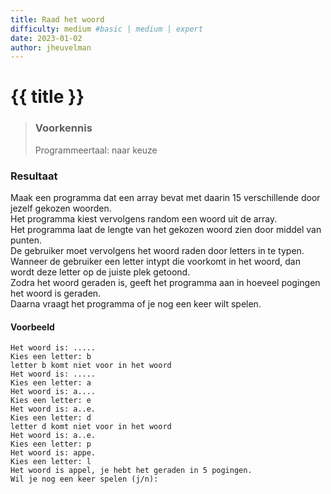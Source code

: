 ```yaml
---
title: Raad het woord
difficulty: medium #basic | medium | expert
date: 2023-01-02
author: jheuvelman
---
```




# {{ title }}

> ### Voorkennis
> Programmeertaal: naar keuze

### Resultaat
Maak een programma dat een array bevat met daarin 15 verschillende door jezelf gekozen woorden.  
Het programma kiest vervolgens random een woord uit de array.  
Het programma laat de lengte van het gekozen woord zien door middel van punten.  
De gebruiker moet vervolgens het woord raden door letters in te typen.  
Wanneer de gebruiker een letter intypt die voorkomt in het woord, dan wordt deze letter op de juiste plek getoond.  
Zodra het woord geraden is, geeft het programma aan in hoeveel pogingen
het woord is geraden.  
Daarna vraagt het programma of je nog een keer wilt spelen.

#### Voorbeeld
```shell
Het woord is: ..... 
Kies een letter: b 
letter b komt niet voor in het woord 
Het woord is: ..... 
Kies een letter: a 
Het woord is: a.... 
Kies een letter: e 
Het woord is: a..e. 
Kies een letter: d 
letter d komt niet voor in het woord 
Het woord is: a..e. 
Kies een letter: p 
Het woord is: appe. 
Kies een letter: l 
Het woord is appel, je hebt het geraden in 5 pogingen. 
Wil je nog een keer spelen (j/n):
```